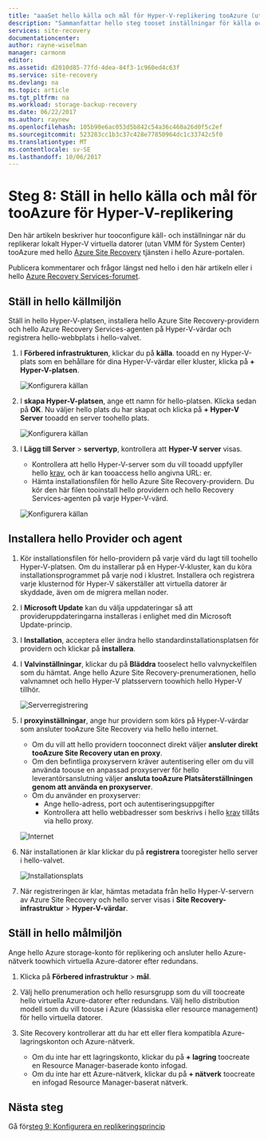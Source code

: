 ```yaml
---
title: "aaaSet hello källa och mål för Hyper-V-replikering tooAzure (utan System Center VMM) med Azure Site Recovery | Microsoft Docs"
description: "Sammanfattar hello steg tooset inställningar för källa och mål för replikering av Hyper-V VMs tooAzure lagring med Azure Site Recovery"
services: site-recovery
documentationcenter: 
author: rayne-wiselman
manager: carmonm
editor: 
ms.assetid: d2010d85-77fd-4dea-84f3-1c960ed4c63f
ms.service: site-recovery
ms.devlang: na
ms.topic: article
ms.tgt_pltfrm: na
ms.workload: storage-backup-recovery
ms.date: 06/22/2017
ms.author: raynew
ms.openlocfilehash: 105b90e6ac053d5b842c54a36c460a26d0f5c2ef
ms.sourcegitcommit: 523283cc1b3c37c428e77850964dc1c33742c5f0
ms.translationtype: MT
ms.contentlocale: sv-SE
ms.lasthandoff: 10/06/2017
---
```

# <a name="step-8-set-up-hello-source-and-target-for-hyper-v-replication-tooazure"></a>Steg 8: Ställ in hello källa och mål för tooAzure för Hyper-V-replikering

Den här artikeln beskriver hur tooconfigure käll- och inställningar när du replikerar lokalt Hyper-V virtuella datorer (utan VMM för System Center) tooAzure med hello [Azure Site Recovery](site-recovery-overview.md) tjänsten i hello Azure-portalen.

Publicera kommentarer och frågor längst ned hello i den här artikeln eller i hello [Azure Recovery Services-forumet](https://social.msdn.microsoft.com/forums/azure/home?forum=hypervrecovmgr).


## <a name="set-up-hello-source-environment"></a>Ställ in hello källmiljön

Ställ in hello Hyper-V-platsen, installera hello Azure Site Recovery-providern och hello Azure Recovery Services-agenten på Hyper-V-värdar och registrera hello-webbplats i hello-valvet.

1. I **Förbered infrastrukturen**, klickar du på **källa**. tooadd en ny Hyper-V-plats som en behållare för dina Hyper-V-värdar eller kluster, klicka på **+ Hyper-V-platsen**.

    ![Konfigurera källan](./media/hyper-v-site-walkthrough-source-target/set-source1.png)
2. I **skapa Hyper-V-platsen**, ange ett namn för hello-platsen. Klicka sedan på **OK**. Nu väljer hello plats du har skapat och klicka på **+ Hyper-V Server** tooadd en server toohello plats.

    ![Konfigurera källan](./media/hyper-v-site-walkthrough-source-target/set-source2.png)

3. I **Lägg till Server** > **servertyp**, kontrollera att **Hyper-V server** visas.

    - Kontrollera att hello Hyper-V-server som du vill tooadd uppfyller hello [krav](#on-premises-prerequisites), och är kan tooaccess hello angivna URL: er.
    - Hämta installationsfilen för hello Azure Site Recovery-providern. Du kör den här filen tooinstall hello providern och hello Recovery Services-agenten på varje Hyper-V-värd.

    ![Konfigurera källan](./media/hyper-v-site-walkthrough-source-target/set-source3.png)


## <a name="install-hello-provider-and-agent"></a>Installera hello Provider och agent

1. Kör installationsfilen för hello-providern på varje värd du lagt till toohello Hyper-V-platsen. Om du installerar på en Hyper-V-kluster, kan du köra installationsprogrammet på varje nod i klustret. Installera och registrera varje klusternod för Hyper-V säkerställer att virtuella datorer är skyddade, även om de migrera mellan noder.
2. I **Microsoft Update** kan du välja uppdateringar så att provideruppdateringarna installeras i enlighet med din Microsoft Update-princip.
3. I **Installation**, acceptera eller ändra hello standardinstallationsplatsen för providern och klickar på **installera**.
4. I **Valvinställningar**, klickar du på **Bläddra** tooselect hello valvnyckelfilen som du hämtat. Ange hello Azure Site Recovery-prenumerationen, hello valvnamnet och hello Hyper-V platsservern toowhich hello Hyper-V tillhör.

    ![Serverregistrering](./media/hyper-v-site-walkthrough-source-target/provider3.png)

5. I **proxyinställningar**, ange hur providern som körs på Hyper-V-värdar som ansluter tooAzure Site Recovery via hello hello internet.

    * Om du vill att hello providern tooconnect direkt väljer **ansluter direkt tooAzure Site Recovery utan en proxy**.
    * Om den befintliga proxyservern kräver autentisering eller om du vill använda toouse en anpassad proxyserver för hello leverantörsanslutning väljer **ansluta tooAzure Platsåterställningen genom att använda en proxyserver**.
    * Om du använder en proxyserver:
        - Ange hello-adress, port och autentiseringsuppgifter
        - Kontrollera att hello webbadresser som beskrivs i hello [krav](#prerequisites) tillåts via hello proxy.

    ![Internet](./media/hyper-v-site-walkthrough-source-target/provider7.png)

6. När installationen är klar klickar du på **registrera** tooregister hello server i hello-valvet.

    ![Installationsplats](./media/hyper-v-site-walkthrough-source-target/provider2.png)

7. När registreringen är klar, hämtas metadata från hello Hyper-V-servern av Azure Site Recovery och hello server visas i **Site Recovery-infrastruktur** > **Hyper-V-värdar**.


## <a name="set-up-hello-target-environment"></a>Ställ in hello målmiljön

Ange hello Azure storage-konto för replikering och ansluter hello Azure-nätverk toowhich virtuella Azure-datorer efter redundans.

1. Klicka på **Förbered infrastruktur** > **mål**.
2. Välj hello prenumeration och hello resursgrupp som du vill toocreate hello virtuella Azure-datorer efter redundans. Välj hello distribution modell som du vill toouse i Azure (klassiska eller resource management) för hello virtuella datorer.

3. Site Recovery kontrollerar att du har ett eller flera kompatibla Azure-lagringskonton och Azure-nätverk.

    - Om du inte har ett lagringskonto, klickar du på **+ lagring** toocreate en Resource Manager-baserade konto infogad. 
    - Om du inte har ett Azure-nätverk, klickar du på **+ nätverk** toocreate en infogad Resource Manager-baserat nätverk.






## <a name="next-steps"></a>Nästa steg

Gå för[steg 9: Konfigurera en replikeringsprincip](hyper-v-site-walkthrough-replication.md)
